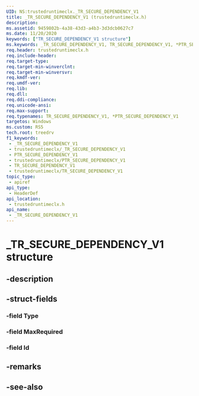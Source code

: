 ```yaml
---
UID: NS:trustedruntimeclx._TR_SECURE_DEPENDENCY_V1
title: _TR_SECURE_DEPENDENCY_V1 (trustedruntimeclx.h)
description: 
ms.assetid: 9459802b-4a38-43d3-a4b3-3d3dcb0627c7
ms.date: 11/20/2020
keywords: ["TR_SECURE_DEPENDENCY_V1 structure"]
ms.keywords: _TR_SECURE_DEPENDENCY_V1, TR_SECURE_DEPENDENCY_V1, *PTR_SECURE_DEPENDENCY_V1, *PTR_SECURE_DEPENDENCY, TR_SECURE_DEPENDENCY
req.header: trustedruntimeclx.h
req.include-header: 
req.target-type: 
req.target-min-winverclnt: 
req.target-min-winversvr: 
req.kmdf-ver: 
req.umdf-ver: 
req.lib: 
req.dll: 
req.ddi-compliance: 
req.unicode-ansi: 
req.max-support: 
req.typenames: TR_SECURE_DEPENDENCY_V1, *PTR_SECURE_DEPENDENCY_V1
targetos: Windows
ms.custom: RS5
tech.root: treedrv
f1_keywords:
 - _TR_SECURE_DEPENDENCY_V1
 - trustedruntimeclx/_TR_SECURE_DEPENDENCY_V1
 - PTR_SECURE_DEPENDENCY_V1
 - trustedruntimeclx/PTR_SECURE_DEPENDENCY_V1
 - TR_SECURE_DEPENDENCY_V1
 - trustedruntimeclx/TR_SECURE_DEPENDENCY_V1
topic_type:
 - apiref
api_type:
 - HeaderDef
api_location:
 - trustedruntimeclx.h
api_name:
 - _TR_SECURE_DEPENDENCY_V1
---
```


# _TR_SECURE_DEPENDENCY_V1 structure

## -description

## -struct-fields

### -field Type

### -field MaxRequired

### -field Id

## -remarks

## -see-also
